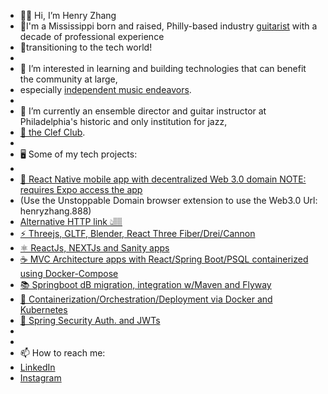 - 👋🏽 Hi, I’m Henry Zhang
- 🎸I'm a Mississippi born and raised, Philly-based industry [guitarist](https://www.youtube.com/watch?v=R6bBF_57KaY) with a decade of professional experience 
- 💾transitioning to the tech world!
- 
- 👀 I’m interested in learning and building technologies that can benefit the community at large, 
- especially [independent music endeavors](https://www.youtube.com/watch?v=2xAy6lxBZLY).
- 
- 🌱 I’m currently an ensemble director and guitar instructor at Philadelphia's historic and only institution for jazz, 
- [🎷 the Clef Club](https://clefclubofjazz.org/). 
-
- 🖥 Some of my tech projects:
- 
- [📱 React Native mobile app with decentralized Web 3.0 domain NOTE: requires Expo access the app](https://bafybeidwk3pxjxav5laqxwnie3pnlk4flzidftxzsksebn7u2ipxhbvnia.ipfs.dweb.link/)
- (Use the Unstoppable Domain browser extension to use the Web3.0 Url: henryzhang.888)
- [Alternative HTTP link 👆🏽](https://cold-waterfall-0983.on.fleek.co)
- [⚡️ Threejs, GLTF, Blender, React Three Fiber/Drei/Cannon](https://minecraft3clone-g8o6.vercel.app/)
- [⚛️ ReactJs, NEXTJs and Sanity apps](https://ecommerce-react-hzhang20902.vercel.app/)
- [☕️ MVC Architecture apps with React/Spring Boot/PSQL containerized using Docker-Compose](https://github.com/hzhang20902/portfolioFSdockerDeploy)
- [📚 Springboot dB migration, integration w/Maven and Flyway](https://github.com/hzhang20902/animalShelter-app-backend)
- [🐳 Containerization/Orchestration/Deployment via Docker and Kubernetes](https://github.com/hzhang20902/portfolioFSdockerDeploy)
- [🔐 Spring Security Auth. and JWTs](https://github.com/hzhang20902/jwtSetup)
- 
- 
- 📫 How to reach me: 
- [LinkedIn](https://www.linkedin.com/in/henryzthatsme)
- [Instagram](https://www.instagram.com/figgsboson/ 'Music and code! Yay!')

<!---
hzhang20902/hzhang20902 is a ✨ special ✨ repository because its `README.md` (this file) appears on your GitHub profile.
You can click the Preview link to take a look at your changes.
--->
